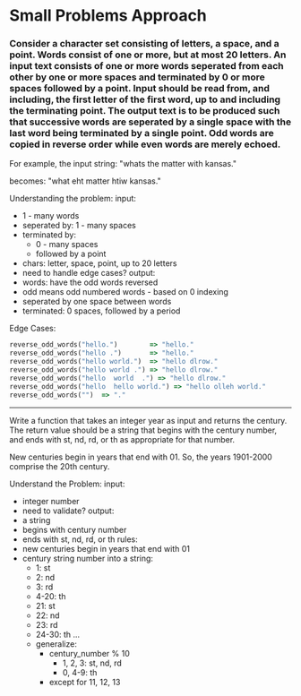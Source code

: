 # Small Problems Approach 

### Consider a character set consisting of letters, a space, and a point. Words consist of one or more, but at most 20 letters. An input text consists of one or more words seperated from each other by one or more spaces and terminated by 0 or more spaces followed by a point. Input should be read from, and including, the first letter of the first word, up to and including the terminating point. The output text is to be produced such that successive words are seperated by a single space with the last word being terminated by a single point. Odd words are copied in reverse order while even words are merely echoed.

For example, the input string: 
"whats the matter with kansas."

becomes: 
"what eht matter htiw kansas."

Understanding the problem: 
input: 
- 1 - many words
- seperated by: 1 - many spaces
- terminated by: 
  - 0 - many spaces
  - followed by a point
- chars: letter, space, point, up to 20 letters
- need to handle edge cases? 
output: 
- words: have the odd words reversed
- odd means odd numbered words - based on 0 indexing
- seperated by one space between words
- terminated: 0 spaces, followed by a period

Edge Cases:

```ruby
reverse_odd_words("hello.")        => "hello."
reverse_odd_words("hello .")       => "hello."
reverse_odd_words("hello world.")  => "hello dlrow."
reverse_odd_words("hello world .") => "hello dlrow."
reverse_odd_words("hello  world  .") => "hello dlrow."
reverse_odd_words("hello  hello world.") => "hello olleh world."
reverse_odd_words("")  => "."
```

***

Write a function that takes an integer year as input and returns the century. The return value should be a string that begins with the century number, and ends with st, nd, rd, or th as appropriate for that number.

New centuries begin in years that end with 01. So, the years 1901-2000 comprise the 20th century. 

Understand the Problem: 
input: 
- integer number
- need to validate?
output: 
- a string
- begins with century number
- ends with st, nd, rd, or th
rules: 
- new centuries begin in years that end with 01
- century string number into a string: 
  - 1: st
  - 2: nd
  - 3: rd
  - 4-20: th
  - 21: st
  - 22: nd
  - 23: rd
  - 24-30: th
  ...
  - generalize: 
    - century_number % 10
      - 1, 2, 3: st, nd, rd
      - 0, 4-9: th
    - except for 11, 12, 13